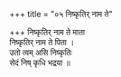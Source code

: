 +++
title = "०५ निष्कृतिर् नाम ते"

+++
निष्कृतिर् नाम ते माता  
निष्कृतिर् नाम ते पिता ।  
उतो त्वम् असि निष्कृतिः  
सेदं निष् कृधि भद्रया ॥